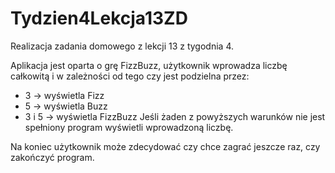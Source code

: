 ﻿# Tydzien4Lekcja13ZD
Realizacja zadania domowego z lekcji 13 z tygodnia 4.

Aplikacja jest oparta o grę FizzBuzz, użytkownik wprowadza liczbę całkowitą i w zależności od tego czy jest podzielna przez:
- 3 -> wyświetla Fizz
- 5 -> wyświetla Buzz
- 3 i 5 -> wyświetla FizzBuzz Jeśli żaden z powyższych warunków nie jest spełniony program wyświetli wprowadzoną liczbę.

Na koniec użytkownik może zdecydować czy chce zagrać jeszcze raz, czy zakończyć program.
